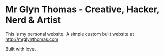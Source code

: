 # Mr Glyn Thomas - Creative, Hacker, Nerd & Artist

This is my personal website. A simple custom built website at http://mrglynthomas.com

Built with love.
